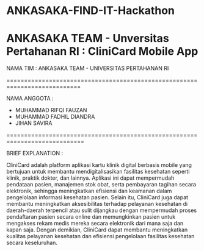 # ANKASAKA-FIND-IT-Hackathon
ANKASAKA TEAM - Unversitas Pertahanan RI : CliniCard Mobile App
=========================================================================
NAMA TIM : 
ANKASAKA TEAM - UNIVERSITAS PERTAHANAN RI

===========================================================================

NAMA ANGGOTA : 
- MUHAMMAD RIFQI FAUZAN
- MUHAMMAD FADHIL DIANDRA
- JIHAN SAVIRA

============================================================================

BRIEF EXPLANATION : 

CliniCard adalah platform aplikasi kartu klinik digital berbasis mobile yang bertujuan untuk membantu mendigitalisasikan fasilitas kesehatan seperti klinik, praktik dokter, dan lainnya. Aplikasi ini dapat mempermudah pendataan pasien, manajemen stok obat, serta pembayaran tagihan secara elektronik, sehingga meningkatkan efisiensi dan keamanan dalam pengelolaan informasi kesehatan pasien. Selain itu, CliniCard juga dapat membantu meningkatkan aksesibilitas terhadap pelayanan kesehatan di daerah-daerah terpencil atau sulit dijangkau dengan mempermudah proses pendaftaran pasien secara online dan memungkinkan pasien untuk mengakses rekam medis mereka secara elektronik dari mana saja dan kapan saja. Dengan demikian, CliniCard dapat membantu meningkatkan kualitas pelayanan kesehatan dan efisiensi pengelolaan fasilitas kesehatan secara keseluruhan.
